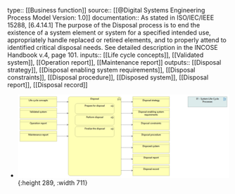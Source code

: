 type:: [[Business function]]
source:: [[@Digital Systems Engineering Process Model Version: 1.0]]
documentation:: As stated in ISO/IEC/IEEE 15288, [6.4.14.1] The purpose of the Disposal process is to end the existence of a system element or system for a specified intended use, appropriately handle replaced or retired elements, and to properly attend to identified critical disposal needs.  See detailed description in the INCOSE Handbook v.4, page 101.
inputs:: [[Life cycle concepts]], [[Validated system]], [[Operation report]], [[Maintenance report]]
outputs:: [[Disposal strategy]], [[Disposal enabling system requirements]], [[Disposal constraints]], [[Disposal procedure]], [[Disposed system]], [[Disposal report]], [[Disposal record]]

- ![image.png](../assets/image_1689444728573_0.png){:height 289, :width 711}